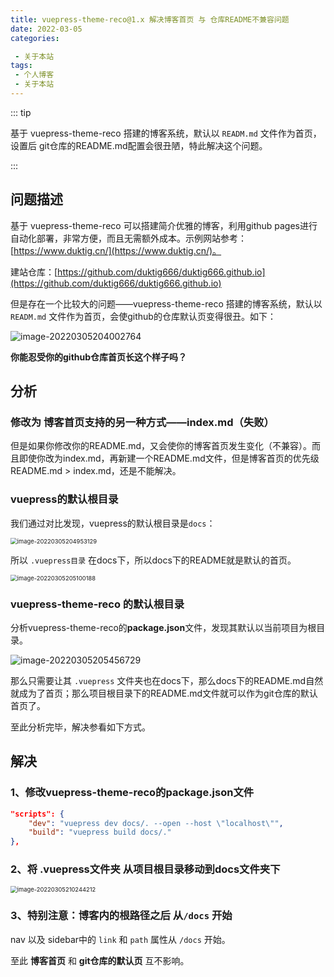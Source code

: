 ```yaml
---
title: vuepress-theme-reco@1.x 解决博客首页 与 仓库README不兼容问题
date: 2022-03-05
categories:

 - 关于本站
tags:
 - 个人博客
 - 关于本站
---
```


::: tip

基于 vuepress-theme-reco 搭建的博客系统，默认以 `READM.md` 文件作为首页，设置后 git仓库的README.md配置会很丑陋，特此解决这个问题。

:::

<!-- more -->

## 问题描述

基于 vuepress-theme-reco 可以搭建简介优雅的博客，利用github pages进行自动化部署，非常方便，而且无需额外成本。示例网站参考：[https://www.duktig.cn/](https://www.duktig.cn/)。

建站仓库：[https://github.com/duktig666/duktig666.github.io](https://github.com/duktig666/duktig666.github.io)

但是存在一个比较大的问题——vuepress-theme-reco 搭建的博客系统，默认以 `READM.md` 文件作为首页，会使github的仓库默认页变得很丑。如下：

![image-20220305204002764](https://typecho-1300745270.cos.ap-shanghai.myqcloud.com/typora/202203052040098.png)

**你能忍受你的github仓库首页长这个样子吗？**

## 分析

### 修改为 博客首页支持的另一种方式——index.md（失败）

但是如果你修改你的README.md，又会使你的博客首页发生变化（不兼容）。而且即使你改为index.md，再新建一个README.md文件，但是博客首页的优先级 README.md > index.md，还是不能解决。

### vuepress的默认根目录

我们通过对比发现，vuepress的默认根目录是`docs`：

<img src="https://typecho-1300745270.cos.ap-shanghai.myqcloud.com/typora/202203052054939.png" alt="image-20220305204953129" style="zoom:67%;" />

所以 `.vuepress目录` 在docs下，所以docs下的README就是默认的首页。

<img src="https://typecho-1300745270.cos.ap-shanghai.myqcloud.com/typora/202203052054841.png" alt="image-20220305205100188" style="zoom:67%;" />

###  vuepress-theme-reco 的默认根目录

分析vuepress-theme-reco的**package.json**文件，发现其默认以当前项目为根目录。

![image-20220305205456729](https://typecho-1300745270.cos.ap-shanghai.myqcloud.com/typora/202203052054518.png)

那么只需要让其 `.vuepress` 文件夹也在docs下，那么docs下的README.md自然就成为了首页；那么项目根目录下的README.md文件就可以作为git仓库的默认首页了。

至此分析完毕，解决参看如下方式。

## 解决

### 1、修改vuepress-theme-reco的**package.json**文件

```json
"scripts": {
    "dev": "vuepress dev docs/. --open --host \"localhost\"",
    "build": "vuepress build docs/."
},
```

### 2、将 .vuepress文件夹 从项目根目录移动到docs文件夹下

<img src="https://typecho-1300745270.cos.ap-shanghai.myqcloud.com/typora/202203052102549.png" alt="image-20220305210244212" style="zoom:67%;" />

### 3、特别注意：博客内的根路径之后 从`/docs` 开始

nav 以及 sidebar中的 `link` 和 `path` 属性从 `/docs` 开始。



至此 **博客首页** 和 **git仓库的默认页** 互不影响。

